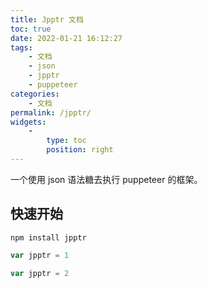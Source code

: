 ```yaml
---
title: Jpptr 文档
toc: true
date: 2022-01-21 16:12:27
tags:
    - 文档
    - json
    - jpptr
    - puppeteer
categories:
    - 文档
permalink: /jpptr/
widgets:
    - 
        type: toc
        position: right
---
```


一个使用 json 语法糖去执行 puppeteer 的框架。
<!-- more -->


## 快速开始

```shell
npm install jpptr
```

```js
var jpptr = 1
```

```js
var jpptr = 2
```